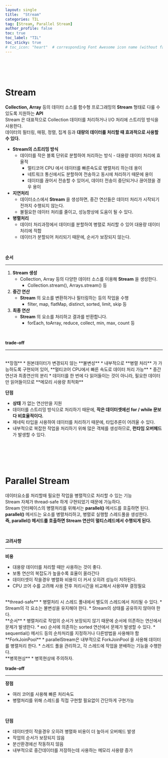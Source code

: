 ```yaml
---
layout: single
title:  "Stream"
categories: TIL
tag: [Stream, Parallel Stream]
author_profile: false
toc: true
toc_label: "TIL"
toc_sticky: true
# toc_icon: "heart"  # corresponding Font Awesome icon name (without fa prefix)
---
```

<br><br><br>

# Stream
**Collection, Array** 등의 데이터 소스를 함수형 프로그래밍의 **Stream** 형태로 다룰 수 있도록 지원하는 **API**
<br>
Stream 은 대표적으로 Collection 데이터를 처리하거나 I/O 처리에 스트리밍 방식을 사용한다.
<br>
데이터의 필터링, 매핑, 정렬, 집계 등과 **대량의 데이터를 처리할 때 효과적으로 사용할 수 있다.**

* **Stream의 스트리밍 방식**
    * 데이터를 작은 블록 단위로 분할하여 처리하는 방식 - 대용량 데이터 처리에 효율적
        * 멀티코어 CPU 에서 데이터를 빠른속도로 병렬처리 하는데 용이
        * 네트워크 통신에서도 분할하여 전송하고 동시에 처리하기 때문에 용이
        * 데이터를 끊어서 전송할 수 있어서, 데이터 전송이 중단되거나 끊어졌을 경우 용이
* **지연처리**
    * 데이터소스에서 **Stream** 을 생성하면, 중간 연산들은 데이터 처리가 시작되기 전까지 수행되지 않는다.
    * 불필요한 데이터 처리를 줄이고, 성능향상에 도움이 될 수 있다.
* **병렬처리**
    * 데이터 처리과정에서 데이터를 분할하여 병렬로 처리할 수 있어 대용량 데이터 처리에 적합
    * 데이터가 분할되어 처리되기 때문에, 순서가 보장되지 않는다.

<br>

**순서**

---
1. **Stream 생성**
    * Collection, Array 등의 다양한 데이터 소스를 이용해 **Stream** 을 생성한다.
        * Collection.stream(), Arrays.stream() 등
2. **중간 연산**
    * **Stream** 의 요소를 변환하거나 필터링하는 등의 작업을 수행
        * filter, map, flatMap, distinct, sorted, limit, skip 등
3. **최종 연산**
    * **Stream** 의 요소를 처리하고 결과를 반환합니다.
        * forEach, toArray, reduce, collect, min, max, count 등

<br>

**trade-off**

---
<br>
**장점**
* 원본데이터가 변경되지 않는 **불변성**
* 내부적으로 **병렬 처리** 가 가능하도록 구현되어 있어, **멀티코어 CPU에서 빠른 속도로 데이터 처리 가능**
* 중간연산과 최종연산의 분리
* 데이터를 한 번에 다 읽어들이는 것이 아니라, 필요한 데이터만 읽어들이므로 **메모리 사용량 최적화**


<br>

**단점**
* **상태** 가 없는 연산만을 지원
* 데이터를 스트리밍 방식으로 처리하기 때문에, **작은 데이터셋에선 for / while 문보다 비효율적이다.**
* 제네릭 타입을 사용하여 데이터를 처리하기 때문에, 타입추론이 어려울 수 있다.
* 내부적으로 복잡한 작업을 처리하기 위해 많은 객체를 생성하므로, **런타임 오버헤드** 가 발생할 수 있다.


<br>
<br>
<br>
<br>

# Parallel Stream
데이터요소를 처리할때 필요한 작업을 병렬적으로 처리할 수 있는 기능
<br>
Stream 자체가 thread-safe 하게 구현되었기 때문에 가능하다.
<br>
Stream 인터페이스의 병렬처리를 위해서는 **parallel()** 메서드를 호출하면 된다.
<br>
**parallel()** 메서드는 요소를 병렬처리하고, 병렬로 실행할 스레드풀을 생성한다.
<br>
**즉, parallel() 메서드를 호출하면 Stream 연산이 멀티스레드에서 수행되게 된다.**

<br>

**고려사항**

---
**비용**
* 대용량 데이터를 처리할 때만 사용하는 것이 좋다.
* 보통 연산의 복잡도가 높을수록 효율이 올라간다
* 데이터셋이 작을경우 병렬화 비용이 더 커서 오히려 성능이 저하된다.
* CPU 코어 수를 고려해 사용 전후 처리시간을 비교해서 사용여부 결정필요

<br>
**thread-safe**
* 병렬처리 시 스레드 풀내에서 별도의 스레드에서 처리될 수 있다.
* Stream의 각 요소는 불변성을 유지해야 한다.
* Stream의 상태를 공유하지 않아야 한다.

<br>
**순서**
* 병렬처리로 작업의 순서가 보장되지 않기 때문에 순서에 의존하는 연산에서 문제가 발생한다.
	* ex) 순서에 의존하는 sorted 연산에서 문제가 발생할 수 있다.
	* sequential() 메서드 등의 순차처리를 지정하거나 다른방법을 사용해야 함

<br>
**ForkJoinPool**
* parallelStream은 내부적으로 ForkJoinPool 을 사용해 데이터를 병렬처리 한다.
	* 스레드 풀을 관리하고, 각 스레드에 작업을 분배하는 기능을 수행한다.

<br>
**병목현상**
* 병목현상에 주의하자.

<br>

**trade-off**

---
**장점**
* 여러 코어를 사용해 빠른 처리속도
* 병렬처리를 위해 스레드를 직접 구현할 필요없이 간단하게 구현가능

<br>

**단점**
* 데이터셋이 작을경우 오히려 병렬화 비용이 더 높아서 오버헤드 발생
* 작업의 순서가 보장되지 않음
* 분산환경에선 작동하지 않음
* 내부적으로 중간데이터를 저장하는데 사용하는 메모리 사용량 증가

<br>
<br>
<br>
<br>

